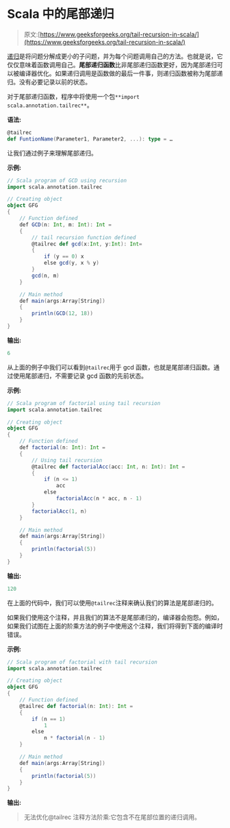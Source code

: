# Scala 中的尾部递归

> 原文:[https://www.geeksforgeeks.org/tail-recursion-in-scala/](https://www.geeksforgeeks.org/tail-recursion-in-scala/)

[递归](https://www.geeksforgeeks.org/recursion-in-scala/)是将问题分解成更小的子问题，并为每个问题调用自己的方法。也就是说，它仅仅意味着函数调用自己。**尾部递归函数**比非尾部递归函数更好，因为尾部递归可以被编译器优化。如果递归调用是函数做的最后一件事，则递归函数被称为尾部递归。没有必要记录以前的状态。

对于尾部递归函数，程序中将使用一个包`**import scala.annotation.tailrec**`。

**语法:**

```scala
@tailrec
def FuntionName(Parameter1, Parameter2, ...): type = …
```

让我们通过例子来理解尾部递归。

**示例:**

```scala
// Scala program of GCD using recursion 
import scala.annotation.tailrec

// Creating object 
object GFG 
{ 
    // Function defined 
    def GCD(n: Int, m: Int): Int =
    {
        // tail recursion function defined 
        @tailrec def gcd(x:Int, y:Int): Int=
        { 
            if (y == 0) x 
            else gcd(y, x % y) 
        } 
        gcd(n, m)
    } 

    // Main method 
    def main(args:Array[String]) 
    { 
        println(GCD(12, 18)) 
    } 
} 
```

**输出:**

```scala
6
```

从上面的例子中我们可以看到`@tailrec`用于 gcd 函数，也就是尾部递归函数。通过使用尾部递归，不需要记录 gcd 函数的先前状态。

**示例:**

```scala
// Scala program of factorial using tail recursion 
import scala.annotation.tailrec 

// Creating object 
object GFG 
{ 
    // Function defined 
    def factorial(n: Int): Int =
    { 
        // Using tail recursion 
        @tailrec def factorialAcc(acc: Int, n: Int): Int =
        { 
            if (n <= 1) 
                acc 
            else 
                factorialAcc(n * acc, n - 1) 
        } 
        factorialAcc(1, n) 
    } 

    // Main method 
    def main(args:Array[String]) 
    { 
        println(factorial(5)) 
    } 
} 
```

**输出:**

```scala
120
```

在上面的代码中，我们可以使用`@tailrec`注释来确认我们的算法是尾部递归的。

如果我们使用这个注释，并且我们的算法不是尾部递归的，编译器会抱怨。例如，如果我们试图在上面的阶乘方法的例子中使用这个注释，我们将得到下面的编译时错误。

**示例:**

```scala
// Scala program of factorial with tail recursion 
import scala.annotation.tailrec 

// Creating object 
object GFG 
{ 
    // Function defined 
    @tailrec def factorial(n: Int): Int =
    { 
        if (n == 1) 
            1
        else 
            n * factorial(n - 1) 
    } 

    // Main method 
    def main(args:Array[String]) 
    { 
        println(factorial(5)) 
    } 
} 
```

**输出:**

> 无法优化@tailrec 注释方法阶乘:它包含不在尾部位置的递归调用。